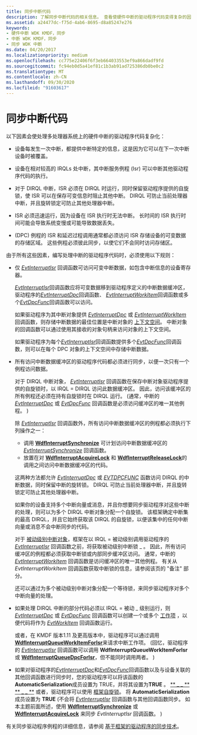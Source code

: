 ```yaml
---
title: 同步中断代码
description: 了解同步中断代码的相关信息。 查看使硬件中断的驱动程序代码变得复杂的因素，并查看用于避免这些问题的规则。
ms.assetid: a24477dc-f75d-4ab6-8695-d8a85247e276
keywords:
- 硬件中断 WDK KMDF，同步
- 中断 WDK KMDF，同步
- 同步 WDK 中断
ms.date: 04/20/2017
ms.localizationpriority: medium
ms.openlocfilehash: cc775e22406f6f3eb664033553ef9a866dadf9fd
ms.sourcegitcommit: fc94eb0d5a41ef81c1b3ab91ad725386db0be0c2
ms.translationtype: MT
ms.contentlocale: zh-CN
ms.lasthandoff: 09/30/2020
ms.locfileid: "91603617"
---
```

# <a name="synchronizing-interrupt-code"></a>同步中断代码


以下因素会使处理多处理器系统上的硬件中断的驱动程序代码复杂化：

-   设备每发生一次中断，都提供中断特定的信息，这是因为它可以在下一次中断设备时被覆盖。

-   设备在相对较高的 IRQLs 处中断，其中断服务例程 (Isr) 可以中断其他驱动程序代码的执行。

-   对于 DIRQL 中断，ISR 必须在 DIRQL 时运行，同时保留驱动程序提供的自旋锁，使 ISR 可以在保存可变信息时阻止其他中断。 DIRQL 可防止当前处理器中断，并且旋转锁定可防止其他处理器中断。

-   ISR 必须迅速运行，因为设备在 ISR 执行时无法中断。 长时间的 ISR 执行时间可能会导致系统变慢或可能导致数据丢失。

-    (DPC) 例程的 ISR 和延迟过程调用通常都必须访问 ISR 存储设备的可变数据的存储区域。 这些例程必须彼此同步，以使它们不会同时访问存储区。

由于所有这些因素，编写处理中断的驱动程序代码时，必须使用以下规则：

-   仅 [*EvtInterruptIsr*](/windows-hardware/drivers/ddi/wdfinterrupt/nc-wdfinterrupt-evt_wdf_interrupt_isr) 回调函数可访问可变中断数据，如包含中断信息的设备寄存器。

    [*EvtInterruptIsr*](/windows-hardware/drivers/ddi/wdfinterrupt/nc-wdfinterrupt-evt_wdf_interrupt_isr)回调函数应将可变数据移到驱动程序定义的中断数据缓冲区，驱动程序的[*EvtInterruptDpc*](/windows-hardware/drivers/ddi/wdfinterrupt/nc-wdfinterrupt-evt_wdf_interrupt_dpc)回调函数、 [*EvtInterruptWorkItem*](/windows-hardware/drivers/ddi/wdfinterrupt/nc-wdfinterrupt-evt_wdf_interrupt_workitem)回调函数或多个[*EvtDpcFunc*](/windows-hardware/drivers/ddi/wdfdpc/nc-wdfdpc-evt_wdf_dpc)回调函数可以访问。

    如果驱动程序为其中断对象提供 [*EvtInterruptDpc*](/windows-hardware/drivers/ddi/wdfinterrupt/nc-wdfinterrupt-evt_wdf_interrupt_dpc) 或 [*EvtInterruptWorkItem*](/windows-hardware/drivers/ddi/wdfinterrupt/nc-wdfinterrupt-evt_wdf_interrupt_workitem) 回调函数，则存储中断数据的最佳位置是中断对象的 [上下文空间](framework-object-context-space.md)。 中断对象的回调函数可以通过使用其接收的对象句柄来访问对象的上下文空间。

    如果驱动程序为每个[*EvtInterruptIsr*](/windows-hardware/drivers/ddi/wdfinterrupt/nc-wdfinterrupt-evt_wdf_interrupt_isr)回调函数提供多个[*EvtDpcFunc*](/windows-hardware/drivers/ddi/wdfdpc/nc-wdfdpc-evt_wdf_dpc)回调函数，则可以在每个 DPC 对象的上下文空间中存储中断数据。

-   所有访问中断数据缓冲区的驱动程序代码都必须进行同步，以便一次只有一个例程访问数据。

    对于 DIRQL 中断对象， [*EvtInterruptIsr*](/windows-hardware/drivers/ddi/wdfinterrupt/nc-wdfinterrupt-evt_wdf_interrupt_isr) 回调函数在保存中断对象驱动程序提供的自旋锁时，以 IRQL = DIRQL 访问此数据缓冲区。 因此，访问该缓冲区的所有例程还必须在持有自旋锁时在 DIRQL 运行。  (通常，中断的 [*EvtInterruptDpc*](/windows-hardware/drivers/ddi/wdfinterrupt/nc-wdfinterrupt-evt_wdf_interrupt_dpc) 或 [*EvtDpcFunc*](/windows-hardware/drivers/ddi/wdfdpc/nc-wdfdpc-evt_wdf_dpc) 回调函数是必须访问缓冲区的唯一其他例程。 ) 

    除 [*EvtInterruptIsr*](/windows-hardware/drivers/ddi/wdfinterrupt/nc-wdfinterrupt-evt_wdf_interrupt_isr) 回调函数外，所有访问中断数据缓冲区的例程都必须执行下列操作之一：

    -   调用 [**WdfInterruptSynchronize**](/windows-hardware/drivers/ddi/wdfinterrupt/nf-wdfinterrupt-wdfinterruptsynchronize) 可计划访问中断数据缓冲区的 [*EvtInterruptSynchronize*](/windows-hardware/drivers/ddi/wdfinterrupt/nc-wdfinterrupt-evt_wdf_interrupt_synchronize) 回调函数。
    -   放置在对 [**WdfInterruptAcquireLock**](/previous-versions/ff547340(v=vs.85)) 和 [**WdfInterruptReleaseLock**](/previous-versions/ff547376(v=vs.85))的调用之间访问中断数据缓冲区的代码。

    这两种方法都允许 [*EvtInterruptDpc*](/windows-hardware/drivers/ddi/wdfinterrupt/nc-wdfinterrupt-evt_wdf_interrupt_dpc) 或 [*EVTDPCFUNC*](/windows-hardware/drivers/ddi/wdfdpc/nc-wdfdpc-evt_wdf_dpc) 函数访问 DIRQL 的中断数据，同时保留中断的旋转锁。 DIRQL 可防止当前处理器中断，并且旋转锁定可防止其他处理器中断。

    如果你的设备支持多个中断向量或消息，并且你想要同步驱动程序对这些中断的处理，则可以为多个 DIRQL 中断对象分配一个自旋锁。 该框架确定中断集的最高 DIRQL，并且它始终获取该 DIRQL 的自旋锁，以便该集中的任何中断向量或消息不会中断同步的代码。

    对于 [被动级别中断对象](supporting-passive-level-interrupts.md)，框架在以 IRQL = 被动级别调用驱动程序的 [*EvtInterruptIsr*](/windows-hardware/drivers/ddi/wdfinterrupt/nc-wdfinterrupt-evt_wdf_interrupt_isr) 回调函数之前，将获取被动级别中断锁 \_ 。 因此，所有访问缓冲区的例程都必须获取中断锁或内部同步缓冲区访问。 通常，中断的 [*EvtInterruptWorkItem*](/windows-hardware/drivers/ddi/wdfinterrupt/nc-wdfinterrupt-evt_wdf_interrupt_workitem) 回调函数是访问缓冲区的唯一其他例程。 有关从 *EvtInterruptWorkItem* 回调函数获取中断锁的信息，请参阅该页的 "备注" 部分。

    还可以通过为多个被动级别中断对象分配一个等待锁，来同步驱动程序对多个中断向量的处理。

-   如果处理 DIRQL 中断的部分代码必须以 IRQL = 被动 \_ 级别运行，则 [*EvtInterruptDpc*](/windows-hardware/drivers/ddi/wdfinterrupt/nc-wdfinterrupt-evt_wdf_interrupt_dpc) 或 [*EvtDpcFunc*](/windows-hardware/drivers/ddi/wdfdpc/nc-wdfdpc-evt_wdf_dpc) 回调函数可以创建一个或多个 [工作项](using-framework-work-items.md) ，以便代码将作为 [*EvtWorkItem*](/windows-hardware/drivers/ddi/wdfworkitem/nc-wdfworkitem-evt_wdf_workitem) 回调函数运行。

    或者，在 KMDF 版本1.11 及更高版本中，驱动程序可以通过调用 [**WdfInterruptQueueWorkItemForIsr**](/windows-hardware/drivers/ddi/wdfinterrupt/nf-wdfinterrupt-wdfinterruptqueueworkitemforisr)来请求中断工作项。  (回忆，驱动程序的 [*EvtInterruptIsr*](/windows-hardware/drivers/ddi/wdfinterrupt/nc-wdfinterrupt-evt_wdf_interrupt_isr) 回调函数可以调用 **WdfInterruptQueueWorkItemForIsr** 或 [**WdfInterruptQueueDpcForIsr**](/windows-hardware/drivers/ddi/wdfinterrupt/nf-wdfinterrupt-wdfinterruptqueuedpcforisr)，但不能同时调用两者。 ) 

-   如果对驱动程序的[*EvtInterruptDpc*](/windows-hardware/drivers/ddi/wdfinterrupt/nc-wdfinterrupt-evt_wdf_interrupt_dpc)和[*EvtDpcFunc*](/windows-hardware/drivers/ddi/wdfdpc/nc-wdfdpc-evt_wdf_dpc)回调函数以及与设备关联的其他回调函数进行同步时，您的驱动程序可以将该函数的**AutomaticSerialization**成员设置为 TRUE，并将其设置为**TRUE** 。 [** \_ \_ **](/windows-hardware/drivers/ddi/wdfinterrupt/ns-wdfinterrupt-_wdf_interrupt_config) [** \_ \_ **](/windows-hardware/drivers/ddi/wdfdpc/ns-wdfdpc-_wdf_dpc_config) 或者，驱动程序可以使用 [框架自旋锁](using-framework-locks.md#framework-spin-locks)。 将 **AutomaticSerialization** 成员设置为 **TRUE** (不会将 [*EvtInterruptIsr*](/windows-hardware/drivers/ddi/wdfinterrupt/nc-wdfinterrupt-evt_wdf_interrupt_isr) 回调函数与其他回调函数同步。 如本主题前面所述，使用 [**WdfInterruptSynchronize**](/windows-hardware/drivers/ddi/wdfinterrupt/nf-wdfinterrupt-wdfinterruptsynchronize) 或 [**WdfInterruptAcquireLock**](/previous-versions/ff547340(v=vs.85)) 来同步 *EvtInterruptIsr* 回调函数。 ) 

有关同步驱动程序例程的详细信息，请参阅 [基于框架的驱动程序的同步技术](./using-automatic-synchronization.md)。

 

